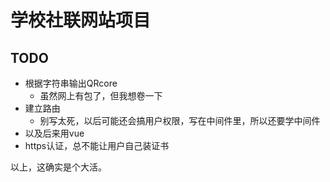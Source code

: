 # 学校社联网站项目

## TODO

- 根据字符串输出QRcore
    - 虽然网上有包了，但我想卷一下
- 建立路由
    - 别写太死，以后可能还会搞用户权限，写在中间件里，所以还要学中间件
- 以及后来用vue
- https认证，总不能让用户自己装证书

以上，这确实是个大活。